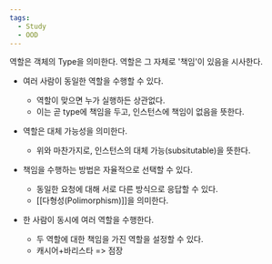 ```yaml
---
tags:
  - Study
  - OOD
---
```

역할은 객체의 Type을 의미한다.
역할은 그 자체로 '책임'이 있음을 시사한다.
- 여러 사람이 동일한 역할을 수행할 수 있다.
	- 역할이 맞으면 누가 실행하든 상관없다.
	- 이는 곧 type에 책임을 두고, 인스턴스에 책임이 없음을 뜻한다.

- 역할은 대체 가능성을 의미한다.
	- 위와 마찬가지로, 인스턴스의 대체 가능(subsitutable)을 뜻한다.

- 책임을 수행하는 방법은 자율적으로 선택할 수 있다.
	- 동일한 요청에 대해 서로 다른 방식으로 응답할 수 있다.
	- [[다형성(Polimorphism)]]을 의미한다.

- 한 사람이 동시에 여러 역할을 수행한다.
	- 두 역할에 대한 책임을 가진 역할을 설정할 수 있다.
	- 캐시어+바리스타 => 점장